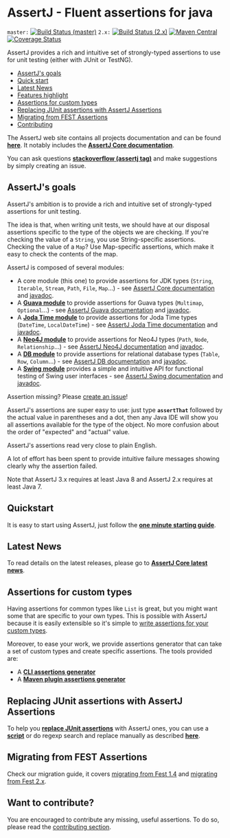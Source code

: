 # AssertJ - Fluent assertions for java

`master:` [![Build Status (master)](https://travis-ci.org/joel-costigliola/assertj-core.svg?branch=master)](https://travis-ci.org/joel-costigliola/assertj-core) 
`2.x:` [![Build Status (2.x)](https://travis-ci.org/joel-costigliola/assertj-core.svg?branch=2.x)](https://travis-ci.org/joel-costigliola/assertj-core/branches) 
[![Maven Central](https://maven-badges.herokuapp.com/maven-central/org.assertj/assertj-core/badge.svg)](https://maven-badges.herokuapp.com/maven-central/org.assertj/assertj-core)
[![Coverage Status](https://codecov.io/github/joel-costigliola/assertj-core/coverage.png?branch=master)](https://codecov.io/github/joel-costigliola/assertj-core?branch=master)

AssertJ provides a rich and intuitive set of strongly-typed assertions to use for unit testing (either with JUnit or TestNG).

* [AssertJ's goals](#goals)
* [Quick start](#quickstart)
* [Latest News](#news)
* [Features highlight](http://joel-costigliola.github.io/assertj/assertj-core-features-highlight.html)
* [Assertions for custom types](http://joel-costigliola.github.io/assertj/assertj-core-custom-assertions.html)
* [Replacing JUnit assertions with AssertJ Assertions](#junit-to-assertj-assertions)
* [Migrating from FEST Assertions](#migrating-from-fest)
* [Contributing](#contributing)

The AssertJ web site contains all projects documentation and can be found **[here](http://joel-costigliola.github.io/assertj/index.html)**. It notably includes the [**AssertJ Core documentation**](http://joel-costigliola.github.io/assertj/assertj-core.html).

You can ask questions [**stackoverflow (assertj tag)**](https://stackoverflow.com/questions/tagged/assertj?mixed=1) and make suggestions by simply creating an issue.

## <a name="goals"/>AssertJ's goals

AssertJ's ambition is to provide a rich and intuitive set of strongly-typed assertions for unit testing.

The idea is that, when writing unit tests, we should have at our disposal assertions specific to the type of the objects
we are checking. If you're checking the value of a `String`, you use String-specific assertions. Checking the value of
a `Map`? Use Map-specific assertions, which make it easy to check the contents of the map.

AssertJ is composed of several modules:
* A core module (this one) to provide assertions for JDK types (`String`, `Iterable`, `Stream`, `Path`, `File`, `Map`...) - see [AssertJ Core documentation](http://joel-costigliola.github.io/assertj/assertj-core.html) and [javadoc](http://joel-costigliola.github.io/assertj/core/api/index.html). 
* A **[Guava module](https://github.com/joel-costigliola/assertj-guava#readme)** to provide assertions for Guava types (`Multimap`, `Optional`...) - see [AssertJ Guava documentation](http://joel-costigliola.github.io/assertj/assertj-guava.html) and  [javadoc](http://joel-costigliola.github.io/assertj/guava/api/index.html).
* A **[Joda Time module](https://github.com/joel-costigliola/assertj-joda-time#readme)** to provide assertions for Joda Time types (`DateTime`, `LocalDateTime`) - see [AssertJ Joda Time documentation](http://joel-costigliola.github.io/assertj/assertj-joda-time.html) and  [javadoc](http://joel-costigliola.github.io/assertj/jodatime/api/index.html).
* A **[Neo4J module](https://github.com/joel-costigliola/assertj-neo4j#readme)** to provide assertions for Neo4J types (`Path`, `Node`, `Relationship`...) - see [AssertJ Neo4J documentation](http://joel-costigliola.github.io/assertj/assertj-neo4j.html) and [javadoc](http://joel-costigliola.github.io/assertj/neo4j/api/index.html).
* A **[DB module](https://github.com/joel-costigliola/assertj-db#readme)** to provide assertions for relational database types (`Table`, `Row`, `Column`...) - see [AssertJ DB documentation](http://joel-costigliola.github.io/assertj/assertj-db.html) and [javadoc](http://joel-costigliola.github.io/assertj/db/current/api/index.html).
* A **[Swing module](https://github.com/joel-costigliola/assertj-swing#readme)** provides a simple and intuitive API for functional testing of Swing user interfaces - see [AssertJ Swing documentation](http://joel-costigliola.github.io/assertj/assertj-swing.html) and [javadoc](http://joel-costigliola.github.io/assertj/swing/api/index.html).

Assertion missing? Please [create an issue](https://github.com/joel-costigliola/assertj-core/issues)! 

AssertJ's assertions are super easy to use: just type **```assertThat```** followed by the actual value in parentheses and a dot,
then any Java IDE will show you all assertions available for the type of the object. No more confusion about the 
order of "expected" and "actual" value.

AssertJ's assertions read very close to plain English.

A lot of effort has been spent to provide intuitive failure messages showing clearly why the assertion failed.

Note that AssertJ 3.x requires at least Java 8 and AssertJ 2.x requires at least Java 7.

## <a name="quickstart"/>Quickstart

It is easy to start using AssertJ, just follow the [**one minute starting guide**](http://joel-costigliola.github.io/assertj/assertj-core-quick-start.html). 

## <a name="news"/>Latest News

To read details on the latest releases, please go to [**AssertJ Core latest news**](http://joel-costigliola.github.io/assertj/assertj-core-news.html). 

## <a name="custom types-assertions"/>Assertions for custom types

Having assertions for common types like `List` is great, but you might want some that are specific to your own types. This is possible with AssertJ because it is easily extensible so it's simple to [write assertions for your custom types](http://joel-costigliola.github.io/assertj/assertj-core-custom-assertions.html).  

Moreover, to ease your work, we provide assertions generator that can take a set of custom types and create specific assertions. The tools provided are: 
* A **[CLI assertions generator](http://joel-costigliola.github.io/assertj/assertj-assertions-generator.html)** 
* A **[Maven plugin assertions generator](http://joel-costigliola.github.io/assertj/assertj-assertions-generator-maven-plugin.html)**  

## <a name="junit-to-assertj-assertions"/>Replacing JUnit assertions with AssertJ Assertions

To help you [**replace JUnit assertions**](http://joel-costigliola.github.io/assertj/assertj-core-converting-junit-assertions-to-assertj.html) with AssertJ ones, you can use a [**script**](http://joel-costigliola.github.io/assertj/assertj-core-converting-junit-assertions-to-assertj.html#automatic-conversion) or do regexp search and replace manually as described [**here**](http://joel-costigliola.github.io/assertj/assertj-core-converting-junit-assertions-to-assertj.html#manual-conversion).

## <a name="migrating-from-fest"/>Migrating from FEST Assertions

Check our migration guide, it covers [migrating from Fest 1.4](http://joel-costigliola.github.io/assertj/assertj-core-migrating-from-fest.html#fest-1.4) and [migrating from Fest 2.x](http://joel-costigliola.github.io/assertj/assertj-core-migrating-from-fest.html).

## <a name="contributing"/>Want to contribute?

You are encouraged to contribute any missing, useful assertions. To do so, please read the [contributing section](https://github.com/joel-costigliola/assertj-core/blob/master/CONTRIBUTING.md).

